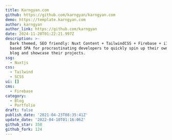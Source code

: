 ```yaml
---
title: Karngyan.com
github: https://github.com/karngyan/karngyan.com
demo: https://template.karngyan.com
author: karngyan
author_link: https://github.com/karngyan
date: 2024-11-28T01:22:21.997Z
description: >-
  Dark themed, SEO friendly: Nuxt Content + TailwindCSS + Firebase + i18n + RSS2
  based SPA for procrastinating developers to quickly spin up their own kickass
  blog and showcase their projects.
ssg:
  - Nuxtjs
css:
  - Tailwind
  - SCSS
ui: []
cms:
  - Firebase
category:
  - Blog
  - Portfolio
draft: false
publish_date: '2021-04-23T08:35:41Z'
update_date: '2022-04-10T01:16:06Z'
github_star: 358
github_fork: 124
---
```


